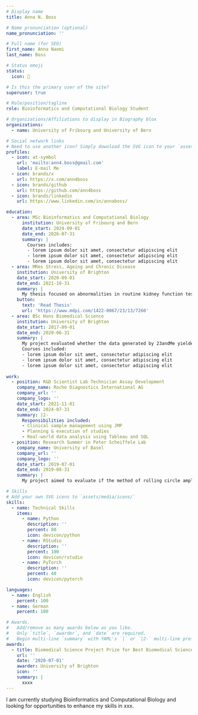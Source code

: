 ```yaml
---
# Display name
title: Anna N. Boss

# Name pronunciation (optional)
name_pronunciation: ''

# Full name (for SEO)
first_name: Anna Naomi
last_name: Boss

# Status emoji
status:
  icon: 🐳

# Is this the primary user of the site?
superuser: true

# Role/position/tagline
role: Bioinformatics and Computational Biology Student

# Organizations/Affiliations to display in Biography blox
organizations:
  - name: University of Fribourg and University of Bern

# Social network links
# Need to use another icon? Simply download the SVG icon to your `assets/media/icons/` folder.
profiles:
  - icon: at-symbol
    url: 'mailto:ann4.boss@gmail.com'
    label: E-mail Me
  - icon: brands/x
    url: https://x.com/ann4boss
  - icon: brands/github
    url: https://github.com/ann4boss
  - icon: brands/linkedin
    url: https://www.linkedin.com/in/annaboss/

education:
  - area: MSc Bioinformatics and Computational Biology
      institution: University of Fribourg and Bern
      date_start: 2024-09-01
      date_end: 2026-07-31
      summary: |
        Courses includes:
        - lorem ipsum dolor sit amet, consectetur adipiscing elit
        - lorem ipsum dolor sit amet, consectetur adipiscing elit
        - lorem ipsum dolor sit amet, consectetur adipiscing elit
  - area: MRes Stress, Ageing and Chronic Disease
    institution: University of Brighton
    date_start: 2020-09-01
    date_end: 2021-10-31
    summary: |
      My thesis focused on abnormalities in routine kidney function tests as a marker of severe COVID-19 using machine learning techniques.
    button:
      text: 'Read Thesis'
      url: 'https://www.mdpi.com/1422-0067/23/13/7260'
  - area: BSc Hons Biomedical Science
    institution: University of Brighton
    date_start: 2017-09-01
    date_end: 2020-06-31
    summary: |
      My project evaluated whether the data generated by 23andMe yielded SNPs thought to have a significant effect on the metabolism of simvastatin and warfarin.
      Courses included:
      - lorem ipsum dolor sit amet, consectetur adipiscing elit
      - lorem ipsum dolor sit amet, consectetur adipiscing elit
      - lorem ipsum dolor sit amet, consectetur adipiscing elit
  
work:
  - position: R&D Scientist Lab Technician Assay Development
    company_name: Roche Diagnostics International AG
    company_url: ''
    company_logo: ''
    date_start: 2021-11-01
    date_end: 2024-07-31
    summary: |2-
      Responsibilities included:
      - Clinical sample management using JMP
      - Planning & execution of studies
      - Real-world data analysis using Tableau and SQL
  - position: Research Summer in Peter Scheiffele Lab
    company_name: University of Basel
    company_url: ''
    company_logo: ''
    date_start: 2019-07-01
    date_end: 2019-08-31
    summary: |
      My project aimed to evaluate if the method of rolling circle amplification can be used to detect alternative spliced mRNA in cortical neurons in mice.

# Skills
# Add your own SVG icons to `assets/media/icons/`
skills:
  - name: Technical Skills
    items:
      - name: Python
        description: ''
        percent: 80
        icon: devicon/python
      - name: RStudio
        description: ''
        percent: 100
        icon: devicon/rstudio
      - name: PyTorch
        description: ''
        percent: 40
        icon: devicon/pytorch

languages:
  - name: English
    percent: 100
  - name: German
    percent: 100

# Awards.
#   Add/remove as many awards below as you like.
#   Only `title`, `awarder`, and `date` are required.
#   Begin multi-line `summary` with YAML's `|` or `|2-` multi-line prefix and indent 2 spaces below.
awards:
  - title: Biomedical Science Project Prize for Best Biomedical Science Project
    url: ''
    date: '2020-07-01'
    awarder: University of Brighton
    icon: ''
    summary: |
      xxxx
---
```


I am currently studying Bioinformatics and Computational Biology and looking for opportunities to enhance my skills in xxx.